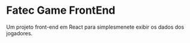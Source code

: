 # Fatec Game FrontEnd
Um projeto front-end em React para simplesmenete exibir os dados dos jogadores.
